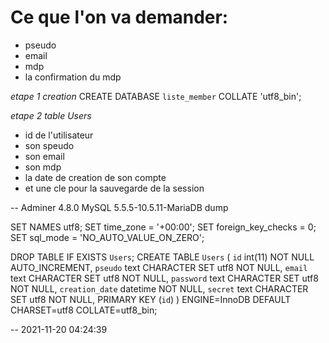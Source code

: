 # Ce que l'on va demander:
* pseudo
* email
* mdp
* la confirmation du mdp

*etape 1 creation*
CREATE DATABASE `liste_member` COLLATE 'utf8_bin';

*etape 2 table Users*
- id de l'utilisateur
- son speudo
- son email
- son mdp
- la date de creation de son compte
- et une cle pour la sauvegarde de la session



-- Adminer 4.8.0 MySQL 5.5.5-10.5.11-MariaDB dump

SET NAMES utf8;
SET time_zone = '+00:00';
SET foreign_key_checks = 0;
SET sql_mode = 'NO_AUTO_VALUE_ON_ZERO';

DROP TABLE IF EXISTS `Users`;
CREATE TABLE `Users` (
  `id` int(11) NOT NULL AUTO_INCREMENT,
  `pseudo` text CHARACTER SET utf8 NOT NULL,
  `email` text CHARACTER SET utf8 NOT NULL,
  `password` text CHARACTER SET utf8 NOT NULL,
  `creation_date` datetime NOT NULL,
  `secret` text CHARACTER SET utf8 NOT NULL,
  PRIMARY KEY (`id`)
) ENGINE=InnoDB DEFAULT CHARSET=utf8 COLLATE=utf8_bin;


-- 2021-11-20 04:24:39
